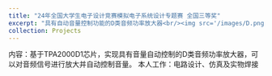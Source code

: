 ```yaml
---
title: "24年全国大学生电子设计竞赛模拟电子系统设计专题赛 全国三等奖"
excerpt: "具有自动音量控制功能的D类音频功率放大器<br/><img src='/images/D.png'>"
collection: Projects
---
```


内容：基于TPA2000D1芯片，实现具有音量自动控制的D类音频功率放大器，可以对音频信号进行放大并自动控制音量。
本人工作：电路设计、仿真及实物焊接
